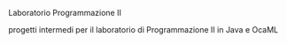 Laboratorio Programmazione II

progetti intermedi per il laboratorio di Programmazione II in Java e OcaML
